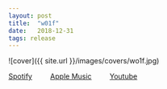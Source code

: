 ```yaml
---
layout: post
title:  "w01f"
date:   2018-12-31
tags: release
---
```

![cover]({{ site.url }}/images/covers/wo1f.jpg)

<a href="https://open.spotify.com/album/6KspCXKRkaeouLBRMZCxf4?si=waG-9TyMR6iAe513CmW-qA"> Spotify</a>
&emsp;&emsp;
<a href="https://music.apple.com/us/album/w01f-single/1445297272"> Apple Music</a>
&emsp;&emsp;
<a href="https://www.youtube.com/playlist?list=PLZttbibA79ouPyFU8alanJ92uT-CLZE1w"> Youtube</a>
